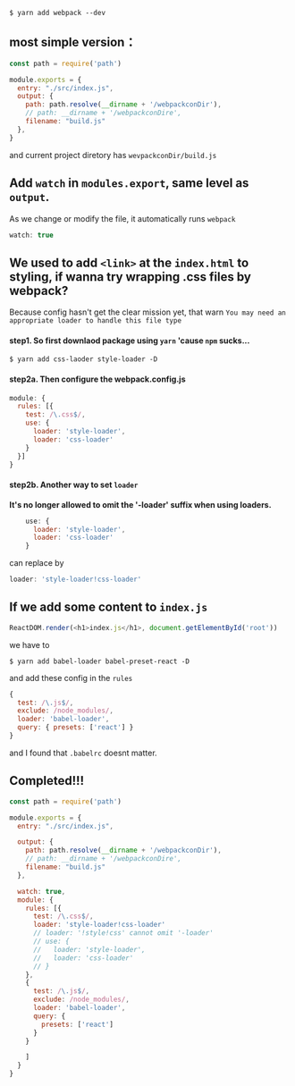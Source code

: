
```shell
$ yarn add webpack --dev
```

## most simple version：
```js
const path = require('path')

module.exports = {
  entry: "./src/index.js",
  output: {
    path: path.resolve(__dirname + '/webpackconDir'),
    // path: __dirname + '/webpackconDire',
    filename: "build.js"
  },
}
```
and current project diretory has `wevpackconDir/build.js`

## Add `watch` in `modules.export`, same level as `output`. 
As we change or modify the file, it automatically runs `webpack`
```js
watch: true
```
## We used to add `<link>` at the `index.html` to styling, if wanna try wrapping .css files by webpack?

Because config hasn't get the clear mission yet, that warn `You may need an appropriate loader to handle this file type`

#### step1. So first downlaod package using `yarn` 'cause `npm` sucks...
```shell
$ yarn add css-laoder style-loader -D
```
#### step2a. Then configure the webpack.config.js
```js
module: {
  rules: [{
    test: /\.css$/,
    use: {
      loader: 'style-loader',
      loader: 'css-loader'
    }
  }]
}
```
#### step2b. Another way to set `loader`
**It's no longer allowed to omit the '-loader' suffix when using loaders.**

```js
    use: {
      loader: 'style-loader',
      loader: 'css-loader'
    }
```
can replace by
```js
loader: 'style-loader!css-loader'
```

## If we add some content to `index.js`
```js
ReactDOM.render(<h1>index.js</h1>, document.getElementById('root'))
```
we have to 
```shell
$ yarn add babel-loader babel-preset-react -D
```
and add these config in the `rules`
```js
{
  test: /\.js$/,
  exclude: /node_modules/,
  loader: 'babel-loader',
  query: { presets: ['react'] }
}
```
and I found that `.babelrc` doesnt matter.


## Completed!!!
```js
const path = require('path')

module.exports = {
  entry: "./src/index.js",

  output: {
    path: path.resolve(__dirname + '/webpackconDir'),
    // path: __dirname + '/webpackconDire',
    filename: "build.js"
  },

  watch: true,
  module: {
    rules: [{
      test: /\.css$/,
      loader: 'style-loader!css-loader'
      // loader: '!style!css' cannot omit '-loader'
      // use: {
      //   loader: 'style-loader',
      //   loader: 'css-loader'
      // }
    },
    {
      test: /\.js$/,
      exclude: /node_modules/,
      loader: 'babel-loader',
      query: {
        presets: ['react']
      }
    }

    ]
  }
}
```

